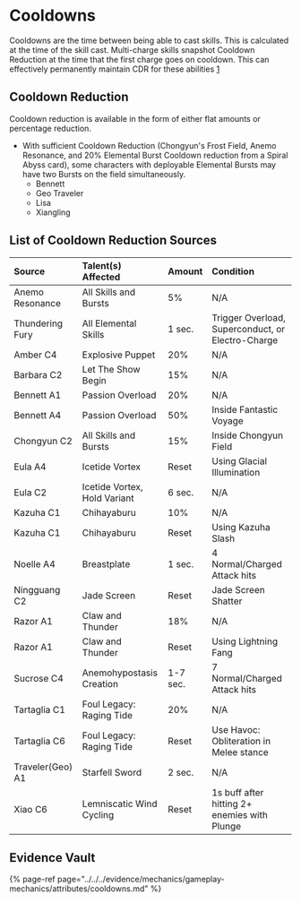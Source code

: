 # Cooldowns

Cooldowns are the time between being able to cast skills. This is calculated at the time of the skill cast. Multi-charge skills snapshot Cooldown Reduction at the time that the first charge goes on cooldown. This can effectively permanently maintain CDR for these abilities [1](../../../evidence/mechanics/gameplay-mechanics/attributes/cooldowns.md#multi-charge-skills-snapshot-cdr)

## Cooldown Reduction

Cooldown reduction is available in the form of either flat amounts or percentage reduction.

* With sufficient Cooldown Reduction (Chongyun's Frost Field, Anemo Resonance, and 20% Elemental Burst Cooldown reduction from a Spiral Abyss card), some characters with deployable Elemental Bursts may have two Bursts on the field simultaneously.
  * Bennett
  * Geo Traveler 
  * Lisa
  * Xiangling

## List of Cooldown Reduction Sources

| Source | Talent\(s\) Affected | Amount | Condition |
| :--- | :--- | :--- | :--- |
| Anemo Resonance | All Skills and Bursts | 5% | N/A |
| Thundering Fury | All Elemental Skills | 1 sec. | Trigger Overload, Superconduct, or Electro-Charge |
| Amber C4 | Explosive Puppet | 20% | N/A |
| Barbara C2 | Let The Show Begin | 15% | N/A |
| Bennett A1 | Passion Overload | 20% | N/A |
| Bennett A4 | Passion Overload | 50% | Inside Fantastic Voyage |
| Chongyun C2 | All Skills and Bursts | 15% | Inside Chongyun Field |
| Eula A4 | Icetide Vortex | Reset | Using Glacial Illumination |
| Eula C2 | Icetide Vortex, Hold Variant | 6 sec. | N/A | 
| Kazuha C1 | Chihayaburu | 10% | N/A |
| Kazuha C1 | Chihayaburu | Reset | Using Kazuha Slash | 
| Noelle A4 | Breastplate | 1 sec. | 4 Normal/Charged Attack hits |
| Ningguang C2 | Jade Screen | Reset | Jade Screen Shatter |
| Razor A1 | Claw and Thunder | 18% | N/A |
| Razor A1 | Claw and Thunder | Reset | Using Lightning Fang |
| Sucrose C4 | Anemohypostasis Creation | 1-7 sec. | 7 Normal/Charged Attack hits |
| Tartaglia C1 | Foul Legacy: Raging Tide | 20% | N/A |
| Tartaglia C6 | Foul Legacy: Raging Tide | Reset | Use Havoc: Obliteration in Melee stance |
| Traveler\(Geo\) A1 | Starfell Sword | 2 sec. | N/A |
| Xiao C6 | Lemniscatic Wind Cycling | Reset | 1s buff after hitting 2+ enemies with Plunge |

## Evidence Vault

{% page-ref page="../../../evidence/mechanics/gameplay-mechanics/attributes/cooldowns.md" %}

